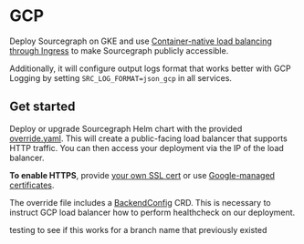 # GCP

Deploy Sourcegraph on GKE and use [Container-native load balancing through Ingress] to make Sourcegraph publicly accessible.

Additionally, it will configure output logs format that works better with GCP Logging by setting `SRC_LOG_FORMAT=json_gcp` in all services.

## Get started

Deploy or upgrade Sourcegraph Helm chart with the provided [override.yaml](./override.yaml). This will create a public-facing load balancer that supports HTTP traffic. You can then access your deployment via the IP of the load balancer.

**To enable HTTPS**, provide [your own SSL cert] or use [Google-managed certificates].

The override file includes a [BackendConfig] CRD. This is necessary to instruct GCP load balancer how to perform healthcheck on our deployment.

[Container-native load balancing through Ingress]: https://cloud.google.com/kubernetes-engine/docs/how-to/container-native-load-balancing
[BackendConfig]: https://cloud.google.com/kubernetes-engine/docs/how-to/ingress-features#create_backendconfig
[your own SSL cert]: https://cloud.google.com/kubernetes-engine/docs/concepts/ingress-xlb#setting_up_https_tls_between_client_and_load_balancer
[Google-managed certificates]: https://cloud.google.com/kubernetes-engine/docs/how-to/managed-certs
testing to see if this works for a branch name that previously existed
